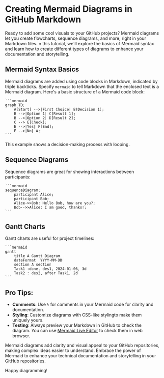 # Creating Mermaid Diagrams in GitHub Markdown

Ready to add some cool visuals to your GitHub projects? Mermaid diagrams let you create flowcharts, sequence diagrams, and more, right in your Markdown files. n this tutorial, we'll explore the basics of Mermaid syntax and learn how to create different types of diagrams to enhance your documentation and storytelling.

## Mermaid Syntax Basics

Mermaid diagrams are added using code blocks in Markdown, indicated by triple backticks. Specify `mermaid` to tell Markdown that the enclosed text is a Mermaid diagram. Here's a basic structure of a Mermaid code block:

    ```mermaid
    graph TD;
        A[Start] -->|First Choice| B(Decision 1);
        B -->|Option 1| C[Result 1];
        B -->|Option 2| D[Result 2];
        C --> E{Check};
        E -->|Yes| F[End];
        E -->|No| A;
    ```

This example shows a decision-making process with looping. 

## Sequence Diagrams

Sequence diagrams are great for showing interactions between participants:

    ```mermaid
    sequenceDiagram;
        participant Alice;
        participant Bob;
        Alice->>Bob: Hello Bob, how are you?;
        Bob-->>Alice: I am good, thanks!;
    ```

## Gantt Charts 
Gantt charts are useful for project timelines:

    ```mermaid 
    gantt
        title A Gantt Diagram
        dateFormat  YYYY-MM-DD
        section A section
        Task1 :done, des1, 2024-01-06, 3d
        Task2 : des2, after Task1, 2d
    ```

## Pro Tips:

* **Comments**: Use `%` for comments in your Mermaid code for clarity and documentation.
* **Styling**: Customize diagrams with CSS-like stylingto make them uniquely yours.
* **Testing**: Always preview your Markdown in GitHub to check the diagram. You can use [Mermaid Live Editor](https://mermaid.live/) to check them in web browser.

Mermaid diagrams add clarity and visual appeal to your GitHub repositories, making complex ideas easier to understand. Embrace the power of Mermaid to enhance your technical documentation and storytelling in your GitHub repositories. 

Happy diagramming! 
